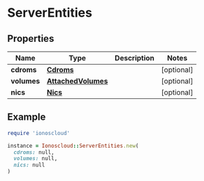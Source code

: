 # ServerEntities

## Properties

| Name | Type | Description | Notes |
| ---- | ---- | ----------- | ----- |
| **cdroms** | [**Cdroms**](Cdroms.md) |  | [optional] |
| **volumes** | [**AttachedVolumes**](AttachedVolumes.md) |  | [optional] |
| **nics** | [**Nics**](Nics.md) |  | [optional] |

## Example

```ruby
require 'ionoscloud'

instance = Ionoscloud::ServerEntities.new(
  cdroms: null,
  volumes: null,
  nics: null
)
```

